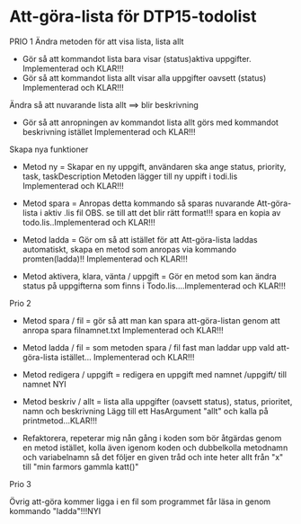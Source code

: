 # Att-göra-lista för DTP15-todolist

PRIO 1 
Ändra metoden för att visa lista, lista allt
- Gör så att kommandot lista bara visar (status)aktiva uppgifter. Implementerad och KLAR!!!
- Gör så  att kommandot lista allt visar alla uppgifter oavsett (status) Implementerad och KLAR!!!

Ändra så att nuvarande lista allt ==> blir beskrivning
- Gör så att anropningen av kommandot lista allt görs med kommandot beskrivning istället 
Implementerad och KLAR!!!

Skapa nya funktioner

- Metod ny = Skapar en ny uppgift, användaren ska ange status, priority, task, taskDescription 
Metoden lägger till ny uppift i todi.lis Implementerad och KLAR!!!

- Metod spara = Anropas detta kommando så sparas nuvarande Att-göra-lista i aktiv .lis fil
OBS. se till att det blir rätt format!!! spara en kopia av todo.lis..Implementerad och KLAR!!!

- Metod ladda = Gör om så att istället för att Att-göra-lista laddas automatiskt, skapa en 
metod som anropas via kommando promten(ladda)!! Implementerad och KLAR!!!

- Metod aktivera, klara, vänta / uppgift =  Gör en metod som kan ändra status på uppgifterna som finns 
i Todo.lis....Implementerad och KLAR!!!

Prio 2

- Metod spara / fil = gör så att man kan spara att-göra-listan genom att anropa spara filnamnet.txt
Implementerad och KLAR!!!

- Metod ladda / fil = som metoden spara / fil fast man laddar upp vald att-göra-lista istället...
Implementerad och KLAR!!!

- Metod redigera / uppgift = redigera en uppgift med namnet /uppgift/ till namnet NYI

- Metod beskriv / allt = lista alla uppgifter (oavsett status), status, prioritet, namn och beskrivning
Lägg till ett HasArgument "allt" och kalla på printmetod...KLAR!!!

- Refaktorera, repeterar mig nån gång i koden som bör åtgärdas genom en metod istället, kolla även 
igenom koden och dubbelkolla metodnamn och variabelnamn så det följer en given tråd och inte
heter allt från "x" till "min farmors gammla katt()"


Prio 3

Övrig att-göra kommer ligga i en fil som programmet får läsa in genom kommando "ladda"!!!NYI 
